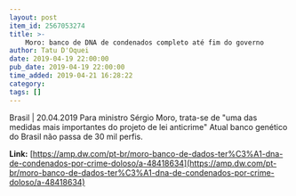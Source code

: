 ```yaml
---
layout: post
item_id: 2567053274
title: >-
    Moro: banco de DNA de condenados completo até fim do governo
author: Tatu D'Oquei
date: 2019-04-19 22:00:00
pub_date: 2019-04-19 22:00:00
time_added: 2019-04-21 16:28:22
category: 
tags: []
---
```


Brasil | 20.04.2019 Para ministro Sérgio Moro, trata-se de "uma das medidas mais importantes do projeto de lei anticrime" Atual banco genético do Brasil não passa de 30 mil perfis.

**Link:** [https://amp.dw.com/pt-br/moro-banco-de-dados-ter%C3%A1-dna-de-condenados-por-crime-doloso/a-48418634](https://amp.dw.com/pt-br/moro-banco-de-dados-ter%C3%A1-dna-de-condenados-por-crime-doloso/a-48418634)

